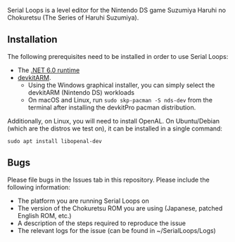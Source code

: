 Serial Loops is a level editor for the Nintendo DS game Suzumiya Haruhi no Chokuretsu (The Series of Haruhi Suzumiya).

## Installation
The following prerequisites need to be installed in order to use Serial Loops:

* The [.NET 6.0 runtime](https://dotnet.microsoft.com/en-us/download/dotnet/6.0)
* [devkitARM](https://devkitpro.org/wiki/Getting_Started).
    - Using the Windows graphical installer, you can simply select the devkitARM (Nintendo DS) workloads
    - On macOS and Linux, run `sudo skp-pacman -S nds-dev` from the terminal after installing the devkitPro pacman distribution.

Additionally, on Linux, you will need to install OpenAL. On Ubuntu/Debian (which are the distros we test on), it can be installed in a single command:
```
sudo apt install libopenal-dev
```

## Bugs
Please file bugs in the Issues tab in this repository. Please include the following information:
* The platform you are running Serial Loops on
* The version of the Chokuretsu ROM you are using (Japanese, patched English ROM, etc.)
* A description of the steps required to reproduce the issue
* The relevant logs for the issue (can be found in ~/SerialLoops/Logs)